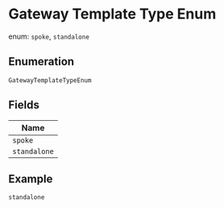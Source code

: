 
# Gateway Template Type Enum

enum: `spoke`, `standalone`

## Enumeration

`GatewayTemplateTypeEnum`

## Fields

| Name |
|  --- |
| `spoke` |
| `standalone` |

## Example

```
standalone
```

